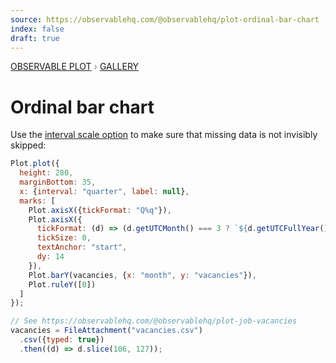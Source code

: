```yaml
---
source: https://observablehq.com/@observablehq/plot-ordinal-bar-chart
index: false
draft: true
---
```


<div style="color: grey; font: 13px/25.5px var(--sans-serif); text-transform: uppercase;"><h1 style="display: none;">Plot: Ordinal bar chart</h1><a href="/plot">Observable Plot</a> › <a href="/@observablehq/plot-gallery">Gallery</a></div>

# Ordinal bar chart

Use the [interval scale option](https://observablehq.com/plot/features/scales#interval) to make sure that missing data is not invisibly skipped:

```js echo
Plot.plot({
  height: 280,
  marginBottom: 35,
  x: {interval: "quarter", label: null},
  marks: [
    Plot.axisX({tickFormat: "Q%q"}),
    Plot.axisX({
      tickFormat: (d) => (d.getUTCMonth() === 3 ? `${d.getUTCFullYear()}` : ""),
      tickSize: 0,
      textAnchor: "start",
      dy: 14
    }),
    Plot.barY(vacancies, {x: "month", y: "vacancies"}),
    Plot.ruleY([0])
  ]
});
```

```js echo
// See https://observablehq.com/@observablehq/plot-job-vacancies
vacancies = FileAttachment("vacancies.csv")
  .csv({typed: true})
  .then((d) => d.slice(106, 127));
```
